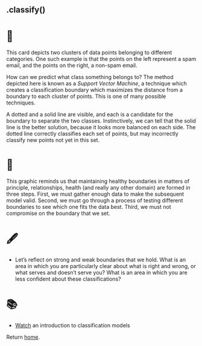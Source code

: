 ## .classify()

# 🔬

This card depicts two clusters of data points belonging to different categories. One such example is that the points on the left represent a spam email, and the points on the right, a non-spam email.

How can we predict what class something belongs to? The method depicted here is known as a *Support Vector Machine*, a technique which creates a classification boundary which maximizes the distance from a boundary to each cluster of points. This is one of many possible techniques. 

A dotted and a solid line are visible, and each is a candidate for the boundary to separate the two classes. Instinctively, we can tell that the solid line is the better solution, because it looks more balanced on each side. The dotted line correctly classifies each set of points, but may incorrectly classify new points not yet in this set.

# 🧩

This graphic reminds us that maintaining healthy boundaries in matters of principle, relationships, health (and really any other domain) are formed in three steps. First, we must gather enough data to make the subsequent model valid. Second, we must go through a process of testing different boundaries to see which one fits the data best. Third, we must not compromise on the boundary that we set.

# 🖋️

- Let’s reflect on strong and weak boundaries that we hold. What is an area in which you are particularly clear about what is right and wrong, or what serves and doesn’t serve you? What is an area in which you are less confident about these classifications?

# 📚

- [Watch](https://www.youtube.com/watch?v=8TuRJg76sW8) an introduction to classification models

Return [home](../index.md).
